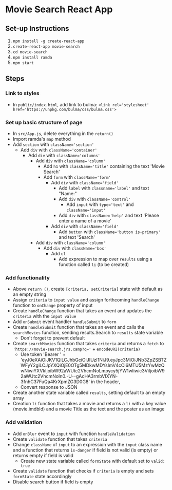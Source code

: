 # Movie Search React App

## Set-up Instructions

1. `npm install -g create-react-app`
1. `create-react-app movie-search`
1. `cd movie-search`
1. `npm install ramda`
1. `npm start`

## Steps

### Link to styles

- In `public/index.html`, add link to bulma:
  `<link rel='stylesheet' href='https://unpkg.com/bulma/css/bulma.css'>`

### Set up basic structure of page

- In `src/App.js`, delete everything in the `return()`
- Import ramda's `map` method
- Add `section` with `className='section'`
  - Add `div` with `className='container'`
    - Add `div` with `className='columns'`
      - Add `div` with `className='column'`
        - Add `h1` with `className='title'` containing the text 'Movie Search'
        - Add `form` with `className='form'`
          - Add `div` with `className='field'`
            - Add `label` with `classname='label'` and text "Name:"
            - Add `div` with `className='control'`
              - Add `input` with `type='text'` and `className='input'`
            - Add `div` with `className='help'` and text 'Please enter a name of a movie'
          - Add `div` with `className='field'`
            - Add `button` with `className='button is-primary'` and text 'Search'
      - Add `div` with `className='column'`
        - Add `div` with `className='box'`
          - Add `ul`
            - Add expression to map over `results` using a function called `li` (to be created)

### Add functionality

- Above `return ()`, create `[criteria, setCriteria]` state with default as an empty string
- Assign `criteria` to `input value` and assign forthcoming `handleChange` function to `onChange` property of input
- Create `handleChange` function that takes an event and updates the `criteria` with the `input value`
- Add `onSubmit` event handler `handleSubmit` to `form`
- Create `handleSubmit` function that takes an event and calls the `searchMovies` function, sending results.Search to `results` state variable
  - Don't forget to prevent default
- Create `searchMovies` function that takes `criteria` and returns a `fetch` to `'https://movie-search.jrs.camp?q='` + `encodeURI(criteria)`
  - Use token 'Bearer ' + 'eyJ0eXAiOiJKV1QiLCJhbGciOiJIUzI1NiJ9.eyJpc3MiOiJNb3ZpZSBTZWFyY2giLCJpYXQiOjE0OTg5MDkwMDYsImV4cCI6MTU5MzYwMzQwNiwiYXVkIjoibW92aWUtc2VhcmNoLmpycy5jYW1wIiwic3ViIjoibW92aWUtc2VhcmNoIn0.-U--gAcHA3rmbVIXYN-3fnhC37FuQa4KrXpmZG3D0G8' in the header,
  - Convert response to JSON
- Create another state variable called `results`, setting default to an empty array
- Creation `li` function that takes a movie and returns a `li` with a key value (movie.imdbId) and a movie Title as the text and the poster as an image

### Add validation

- Add `onBlur` event to `input` with function `handleValidation`
- Create `validate` function that takes `criteria`
- Change `className` of `input` to an expression with the `input` class name and a function that returns `is-danger` if field is not valid (is empty) or returns empty if field is valid
  - Create new state variable called `formState` with default set to `valid: true`
- Create `validate` function that checks if `criteria` is empty and sets `formState` state accordingly
- Disable search button if field is empty
